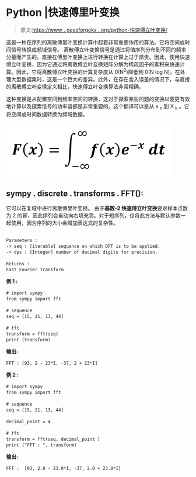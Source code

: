 # Python |快速傅里叶变换

> 原文:[https://www . geesforgeks . org/python-快速傅立叶变换/](https://www.geeksforgeeks.org/python-fast-fourier-transformation/)

这是一种在序列的离散傅里叶变换计算中起着非常重要作用的算法。它将空间或时间信号转换成频域信号。
离散傅立叶变换信号是通过将值序列分布到不同的频率分量而产生的。直接在傅里叶变换上进行转换在计算上过于昂贵。因此，使用快速傅立叶变换，因为它通过将离散傅立叶变换矩阵分解为稀疏因子的乘积来快速计算。因此，它将离散傅立叶变换的计算复杂度从 0(N<sup>2</sup>)降低到 0(N log N)。在处理大型数据集时，这是一个巨大的差异。此外，在存在舍入误差的情况下，与直接的离散傅立叶变换定义相比，快速傅立叶变换算法非常精确。

这种变换是从配置空间到频率空间的转换，这对于探索某些问题的变换以便更有效地计算以及探索信号的功率谱都是非常重要的。这个翻译可以是从 x <sub>n</sub> 到 X <sub>k</sub> 。它将空间或时间数据转换为频域数据。

![](img/1f33bf7a2bc51d447135f1fbdd8ef8d4.png)

## **sympy . discrete . transforms . FFT():**

它可以在复域中进行离散傅里叶变换。
由于**基数-2 快速傅立叶变换**要求样本点数为 2 的幂，因此序列会自动向右填充零。对于短序列，仅将此方法与默认参数一起使用，因为序列的大小会增加表达式的复杂性。

```

Parameters : 
-> seq : [iterable] sequence on which DFT is to be applied.
-> dps : [Integer] number of decimal digits for precision.

Returns : 
Fast Fourier Transform

```

**例 1 :**

```
# import sympy 
from sympy import fft

# sequence 
seq = [15, 21, 13, 44]

# fft
transform = fft(seq)
print (transform)
```

**输出:**

```
FFT : [93, 2 - 23*I, -37, 2 + 23*I]
```

 **例 2 :**

```
# import sympy 
from sympy import fft

# sequence 
seq = [15, 21, 13, 44]

decimal_point = 4

# fft
transform = fft(seq, decimal_point )
print ("FFT : ", transform)
```

**输出:**

```
FFT :  [93, 2.0 - 23.0*I, -37, 2.0 + 23.0*I]

```